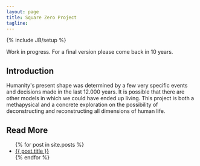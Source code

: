 ```yaml
---
layout: page
title: Square Zero Project
tagline: 
---
```

{% include JB/setup %}

Work in progress. For a final version please come back in 10 years.

## Introduction

Humanity's present shape was determined by a few very specific events and decisions made in the last 12.000 years. It is possible that there are other models in which we could have ended up living. This project is both a methapysical and a concrete exploration on the possibility of deconstructing and reconstructing all dimensions of human life.

## Read More
<ul class="posts">
  {% for post in site.posts %}
    <li><!--<span>{{ post.date | date_to_string }}</span> &raquo; --><a href="{{ BASE_PATH }}{{ post.url }}">{{ post.title }}</a></li>
  {% endfor %}
</ul>


